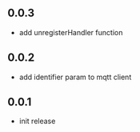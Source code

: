 ## 0.0.3

- add unregisterHandler function

## 0.0.2

- add identifier param to mqtt client

## 0.0.1

- init release
